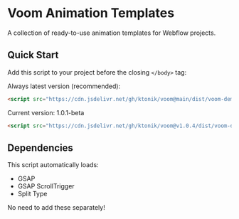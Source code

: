 # Voom Animation Templates

A collection of ready-to-use animation templates for Webflow projects.

## Quick Start

Add this script to your project before the closing `</body>` tag:

Always latest version (recommended):
```html
<script src="https://cdn.jsdelivr.net/gh/ktonik/voom@main/dist/voom-demo.min.js"></script>
```

Current version: 1.0.1-beta
```html
<script src="https://cdn.jsdelivr.net/gh/ktonik/voom@v1.0.4/dist/voom-demo.min.js"></script>
```

## Dependencies
This script automatically loads:
- GSAP
- GSAP ScrollTrigger
- Split Type

No need to add these separately!